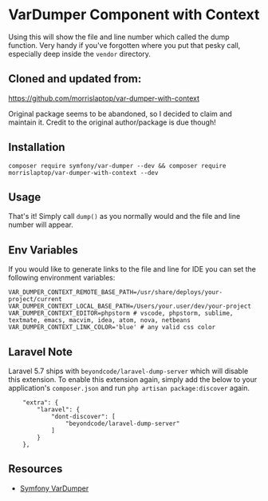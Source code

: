 VarDumper Component with Context
================================

Using this will show the file and line number which called the dump function. Very handy if you've forgotten where you put that pesky call, especially deep inside the `vendor` directory.

## Cloned and updated from:

https://github.com/morrislaptop/var-dumper-with-context

Original package seems to be abandoned, so I decided to claim and maintain it. Credit to the original author/package is due though!

Installation
------------

    composer require symfony/var-dumper --dev && composer require morrislaptop/var-dumper-with-context --dev

Usage
-----

That's it! Simply call `dump()` as you normally would and the file and line number will appear. 

## Env Variables
If you would like to generate links to the file and line for IDE you can set the following environment variables:

```dotenv
VAR_DUMPER_CONTEXT_REMOTE_BASE_PATH=/usr/share/deploys/your-project/current
VAR_DUMPER_CONTEXT_LOCAL_BASE_PATH=/Users/your.user/dev/your-project
VAR_DUMPER_CONTEXT_EDITOR=phpstorm # vscode, phpstorm, sublime, textmate, emacs, macvim, idea, atom, nova, netbeans
VAR_DUMPER_CONTEXT_LINK_COLOR='blue' # any valid css color
```

Laravel Note
-----
Laravel 5.7 ships with `beyondcode/laravel-dump-server` which will disable this extension. To enable this extension again, simply add the below to your application's `composer.json` and run `php artisan package:discover` again.

```
    "extra": {
        "laravel": {
            "dont-discover": [
                "beyondcode/laravel-dump-server"
            ]
        }
    },
```

Resources
---------

* [Symfony VarDumper](https://symfony.com/doc/current/components/var_dumper/introduction.html)
